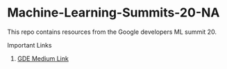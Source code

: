 # Machine-Learning-Summits-20-NA
This repo contains resources from the Google developers ML summit  20.

Important Links
1. [GDE Medium Link](https://medium.com/google-developer-experts)

